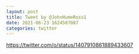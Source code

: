 ```yaml
--- 
layout: post 
title: Tweet by @JohnHumeRoss1 
date: 2021-06-23 1624507087 
categories: twitter 
--- 
```

https://twitter.com/o/status/1407910861889433607